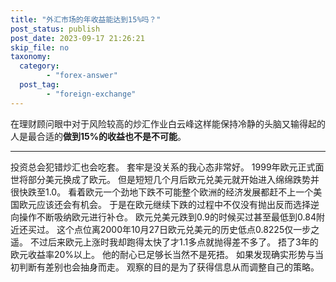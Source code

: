 ```yaml
---
title: "外汇市场的年收益能达到15%吗？"
post_status: publish
post_date: 2023-09-17 21:26:21
skip_file: no
taxonomy:
  category:
        - "forex-answer"
  post_tag:
        - "foreign-exchange"
---
```


在理财顾问眼中对于风险较高的炒汇作业白云峰这样能保持冷静的头脑又输得起的人是最合适的**做到15%的收益也不是不可能**。

* * *

投资总会犯错炒汇也会吃套。 套牢是没关系的我心态非常好。 1999年欧元正式面世将部分美元换成了欧元。 但是短短几个月后欧元兑美元就开始进入绵绵跌势并很快跌至1.0。 看着欧元一个劲地下跌不可能整个欧洲的经济发展都赶不上一个美国欧元应该还会有机会。 于是在欧元继续下跌的过程中不仅没有抛出反而选择逆向操作不断吸纳欧元进行补仓。 欧元兑美元跌到0.9的时候买过甚至最低到0.84附近还买过。 这个点位离2000年10月27日欧元兑美元的历史低点0.8225仅一步之遥。 不过后来欧元上涨时我却跑得太快了才1.1多点就抛得差不多了。 捂了3年的欧元收益率20%以上。 他的耐心已足够长当然不是死捂。 如果发现确实形势与当初判断有差别也会抽身而走。 观察的目的是为了获得信息从而调整自己的策略。

